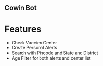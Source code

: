 ## Cowin Bot 

# Features

- Check Vaccien Center
- Create Personal Alerts
- Search with Pincode and State and District
- Age Filter for both alerts and center list
